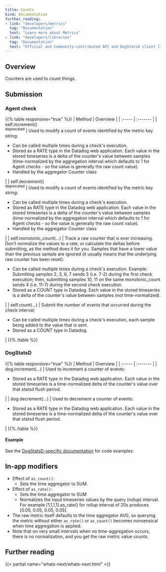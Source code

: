 ```yaml
---
title: Counts
kind: documentation
further_reading:
- link: "developers/metrics"
  tag: "Documentation"
  text: "Learn more about Metrics"
- link: "developers/libraries"
  tag: "Documentation"
  text: "Official and Community-contributed API and DogStatsD client libraries"
---
```


## Overview

Counters are used to count things.

## Submission

### Agent check

{{% table responsive="true" %}}
| Method | Overview |
| :----- | :------- |
| self.increment()<br/><sup>deprecated</sup> | Used to modify a count of events identified by the metric key string: <ul><li>Can be called multiple times during a check's execution.</li><li>Stored as a RATE type in the Datadog web application. Each value in the stored timeseries is a delta of the counter's value between samples (time-normalized by the aggregation interval which defaults to 1 for Agent checks - so the value is generally the raw count value).</li><li>Handled by the aggregator Counter class</li></ul> |
| self.decrement()<br /><sup>deprecated</sup> | Used to modify a count of events identified by the metric key string:<ul><li>Can be called multiple times during a check's execution.</li><li>Stored as RATE type in the Datadog web application. Each value in the stored timeseries is a delta of the counter's value between samples (time-normalized by the aggregation interval which defaults to 1 for Agent checks - so the value is generally the raw count value).</li><li>Handled by the aggregator Counter class</li></ul> |
| self.monotonic_count(...) | Track a raw counter that is ever increasing. Don't normalize the values to a rate, or calculate the deltas before submitting, as the method does it for you. Samples that have a lower value than the previous sample are ignored (it usually means that the underlying raw counter has been reset):<ul><li>Can be called multiple times during a check's execution.
Example: Submitting samples 2, 3, 6, 7 sends 5 (i.e. 7-2) during the first check execution; then, submitting
samples 10, 11 on the same monotonic_count sends 4 (i.e. 11-7) during the second check execution.</li><li>Stored as a COUNT type in Datadog. Each value in the stored timeseries is a delta of the counter's value between samples (not time-normalized).</li></ul> |
| self.count(...) | Submit the number of events that occurred during the check interval:<ul><li>Can be called multiple times during a check's execution, each sample being added to the value that is sent.</li><li>Stored as a COUNT type in Datadog.</li></ul> |
{{% /table %}}

### DogStatsD

{{% table responsive="true" %}}
| Method | Overview |
| :----- | :------- |
| dog.increment(...) | Used to increment a counter of events: <ul><li>Stored as a RATE type in the Datadog web application. Each value in the stored timeseries is a time-normalized delta of the counter's value over that statsd flush period.</li></ul> |
| dog.decrement(...) | Used to decrement a counter of events: <ul><li>Stored as a RATE type in the Datadog web application. Each value in the stored timeseries is a time-normalized delta of the counter's value over that statsd flush period.</li></ul> |
{{% /table %}}

#### Example

See the [DogStatsD-specific documentation][1] for code examples.

## In-app modifiers

* Effect of `as_count()`:
    * Sets the time aggregator to SUM.
* Effect of `as_rate()`:
    * Sets the time aggregator to SUM
    * Normalizes the input timeseries values by the query (rollup) interval. For example [1,1,1,1].as_rate() for rollup interval of 20s produces [0.05, 0.05, 0.05, 0.05].
* The raw metric itself defaults to the time aggregator AVG, so querying the metric without either `as_rate()` or `as_count()` becomes nonsensical when time aggregation is applied.
* Note that on very small intervals when no time-aggregation occurs, there is no normalization, and you get the raw metric value counts.

## Further reading

{{< partial name="whats-next/whats-next.html" >}}

[1]: /developers/dogstatsd/data_types#counters
